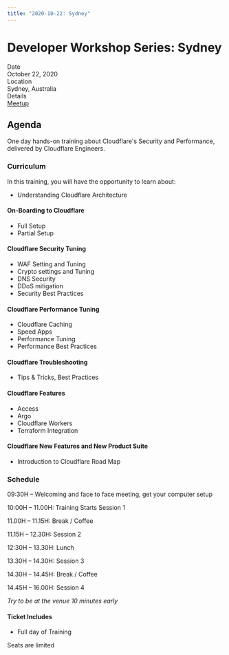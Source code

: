 ```yaml
---
title: "2020-10-22: Sydney"
---
```


# Developer Workshop Series: Sydney

<style dangerouslySetInnerHTML={{__html: `.event-property {
    margin: 1em 0;
  }

  .event-property-title {
    font-weight: 600;
    font-size: .8em;
    margin-bottom: -.1em;
  }

  .event-property-value {
    line-height: 1.5;
    font-weight: normal;
  }`}}></style>

<div class="event-property">
  <div class="event-property-title">Date</div>
  <div class="event-property-value">October 22, 2020</div>
</div>

<div class="event-property">
  <div class="event-property-title">Location</div>
  <div class="event-property-value">Sydney, Australia</div>
</div>

<div class="event-property">
  <div class="event-property-title">Details</div>
  <div class="event-property-value"><a href="https://www.eventbrite.com/e/cloudflare-developer-workshop-series-sydney-series-22st-october-2020-tickets-92855255569">Meetup</a></div>
</div>

## Agenda

One day hands-on training about Cloudflare's Security and Performance, delivered by Cloudflare Engineers.

### Curriculum

In this training, you will have the opportunity to learn about:

- Understanding Cloudflare Architecture

#### On-Boarding to Cloudflare

- Full Setup
- Partial Setup

#### Cloudflare Security Tuning

- WAF Setting and Tuning
- Crypto settings and Tuning
- DNS Security
- DDoS mitigation
- Security Best Practices

#### Cloudflare Performance Tuning

- Cloudflare Caching
- Speed Apps
- Performance Tuning
- Performance Best Practices

#### Cloudflare Troubleshooting

- Tips & Tricks, Best Practices

#### Cloudflare Features

- Access
- Argo
- Cloudflare Workers
- Terraform Integration

#### Cloudflare New Features and New Product Suite

- Introduction to Cloudflare Road Map

### Schedule

09:30H – Welcoming and face to face meeting, get your computer setup

10:00H – 11.00H: Training Starts Session 1

11.00H – 11.15H: Break / Coffee

11.15H – 12.30H: Session 2

12:30H – 13.30H: Lunch

13.30H – 14.30H: Session 3

14.30H – 14.45H: Break / Coffee

14.45H – 16.00H: Session 4

*Try to be at the venue 10 minutes early*

#### Ticket Includes

- Full day of Training

Seats are limited
